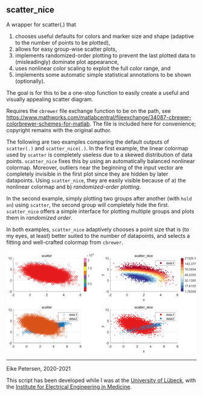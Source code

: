 ## scatter_nice

A wrapper for scatter(.) that
1) chooses useful defaults for colors and marker size and shape (adaptive to the number of points to be plotted),
2) allows for easy group-wise scatter plots,
3) implements randomized-order plotting to prevent the last plotted data to (misleadingly) dominate plot appearance,
4) uses nonlinear color scaling to exploit the full color range, and
5) implements some automatic simple statistical annotations to be shown (optionally).

The goal is for this to be a one-stop function to easily create a useful and visually appealing scatter diagram.

Requires the `cbrewer` file exchange function to be on the path, see 
https://www.mathworks.com/matlabcentral/fileexchange/34087-cbrewer-colorbrewer-schemes-for-matlab.
The file is included here for convenience; copyright remains with the original author.

The following are two examples comparing the default outputs of `scatter(.)` and `scatter_nice(.)`.
In the first example, the linear colormap used by `scatter` is completely useless due to a skewed distribution of data points.
`scatter_nice` fixes this by using an automatically balanced nonlinear colormap.
Moreover, outliers near the beginning of the input vector are completely invisible in the first plot since they are hidden by later datapoints.
Using `scatter_nice`, they are easily visible because of a) the nonlinear colormap and b) *randomized-order plotting*.

In the second example, simply plotting two groups after another (with `hold on`) using `scatter`, the second group will completely hide the first.
`scatter_nice` offers a simple interface for plotting multiple groups and plots them in *randomized order*.

In both examples, `scatter_nice` adaptively chooses a point size that is (to my eyes, at least) better suited to the number of datapoints, and selects a fitting and well-crafted colormap from `cbrewer`.

![An example plot.](demo.png)

---
Eike Petersen, 2020-2021

This script has been developed while I was at the [University of Lübeck](https://www.uni-luebeck.de/en/university/university.html), with the [Institute for Electrical Engineering in Medicine](https://www.ime.uni-luebeck.de/institute.html).
